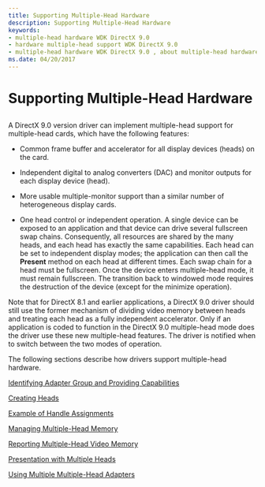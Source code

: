 ```yaml
---
title: Supporting Multiple-Head Hardware
description: Supporting Multiple-Head Hardware
keywords:
- multiple-head hardware WDK DirectX 9.0
- hardware multiple-head support WDK DirectX 9.0
- multiple-head hardware WDK DirectX 9.0 , about multiple-head hardware
ms.date: 04/20/2017
---
```


# Supporting Multiple-Head Hardware


## <span id="ddk_supporting_multiple_head_hardware_gg"></span><span id="DDK_SUPPORTING_MULTIPLE_HEAD_HARDWARE_GG"></span>


A DirectX 9.0 version driver can implement multiple-head support for multiple-head cards, which have the following features:

-   Common frame buffer and accelerator for all display devices (heads) on the card.

-   Independent digital to analog converters (DAC) and monitor outputs for each display device (head).

-   More usable multiple-monitor support than a similar number of heterogeneous display cards.

-   One head control or independent operation. A single device can be exposed to an application and that device can drive several fullscreen swap chains. Consequently, all resources are shared by the many heads, and each head has exactly the same capabilities. Each head can be set to independent display modes; the application can then call the **Present** method on each head at different times. Each swap chain for a head must be fullscreen. Once the device enters multiple-head mode, it must remain fullscreen. The transition back to windowed mode requires the destruction of the device (except for the minimize operation).

Note that for DirectX 8.1 and earlier applications, a DirectX 9.0 driver should still use the former mechanism of dividing video memory between heads and treating each head as a fully independent accelerator. Only if an application is coded to function in the DirectX 9.0 multiple-head mode does the driver use these new multiple-head features. The driver is notified when to switch between the two modes of operation.

The following sections describe how drivers support multiple-head hardware.

[Identifying Adapter Group and Providing Capabilities](identifying-adapter-group-and-providing-capabilities.md)

[Creating Heads](creating-heads.md)

[Example of Handle Assignments](example-of-handle-assignments.md)

[Managing Multiple-Head Memory](managing-multiple-head-memory.md)

[Reporting Multiple-Head Video Memory](reporting-multiple-head-video-memory.md)

[Presentation with Multiple Heads](presentation-with-multiple-heads.md)

[Using Multiple Multiple-Head Adapters](using-multiple-multiple-head-adapters.md)

 

 





